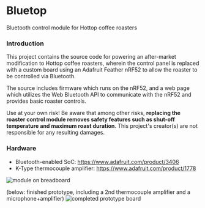 # Bluetop
Bluetooth control module for Hottop coffee roasters

### Introduction
This project contains the source code for powering an after-market modification to Hottop coffee roasters, wherein the control panel is replaced with a custom board using an Adafruit Feather nRF52 to allow the roaster to be controlled via Bluetooth.

The source includes firmware which runs on the nRF52, and a web page which utilizes the Web Bluetooth API to communicate with the nRF52 and provides basic roaster controls.

Use at your own risk! Be aware that among other risks, **replacing the roaster control module removes safety features such as shut-off temperature and maximum roast duration**. This project's creator(s) are not responsible for any resulting damages.

### Hardware
* Bluetooth-enabled SoC: https://www.adafruit.com/product/3406
* K-Type thermocouple amplifier: https://www.adafruit.com/product/1778

![module on breadboard](https://i.imgur.com/4GeiKjo.jpg)

(below: finished prototype, including a 2nd thermocouple amplifier and a microphone+amplifier)
![completed prototype board](https://i.imgur.com/0s5OsB1.jpg)
